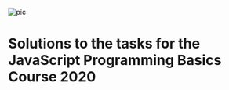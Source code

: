 ![pic](https://user-images.githubusercontent.com/51271834/75266714-6d470480-57fb-11ea-9b4c-a19710aa71a6.png)
# Solutions to the tasks for the JavaScript Programming Basics Course 2020

